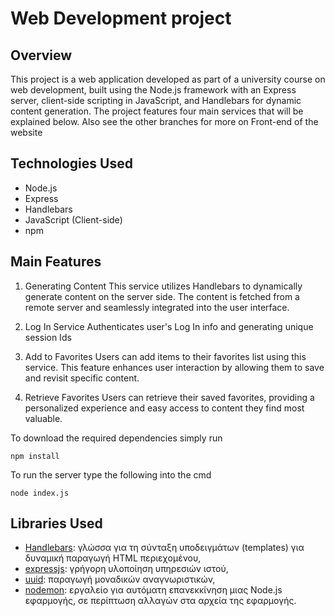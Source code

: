 # Web Development project
## Overview
This project is a web application developed as part of a university course on web development, built using the Node.js framework with an Express server, client-side scripting in JavaScript, and Handlebars for dynamic content generation. The project features four main services that will be explained below. Also see the other branches for more on Front-end of the website

## Technologies Used
- Node.js
- Express
- Handlebars
- JavaScript (Client-side)
- npm

## Main Features
1. Generating Content
This service utilizes Handlebars to dynamically generate content on the server side. The content is fetched from a remote server and seamlessly integrated into the user interface.

2. Log In Service
Authenticates user's Log In info and generating unique session Ids 

3. Add to Favorites
Users can add items to their favorites list using this service. This feature enhances user interaction by allowing them to save and revisit specific content.

4. Retrieve Favorites
Users can retrieve their saved favorites, providing a personalized experience and easy access to content they find most valuable.


To download the required dependencies simply run
```
npm install
```

To run the server type the following into the cmd
```
node index.js
```


## Libraries Used  

- [Handlebars](https://handlebarsjs.com/guide/): γλώσσα για τη σύνταξη υποδειγμάτων (templates) για δυναμική παραγωγή HTML περιεχομένου,
- [expressjs](https://expressjs.com/en/guide/routing.html): γρήγορη υλοποίηση υπηρεσιών ιστού,
- [uuid](https://www.npmjs.com/package/uuid): παραγωγή μοναδικών αναγνωριστικών,
- [nodemon](https://www.npmjs.com/package/nodemon): εργαλείο για αυτόματη επανεκκίνηση μιας Node.js εφαρμογής, σε περίπτωση αλλαγών στα αρχεία της εφαρμογής.
